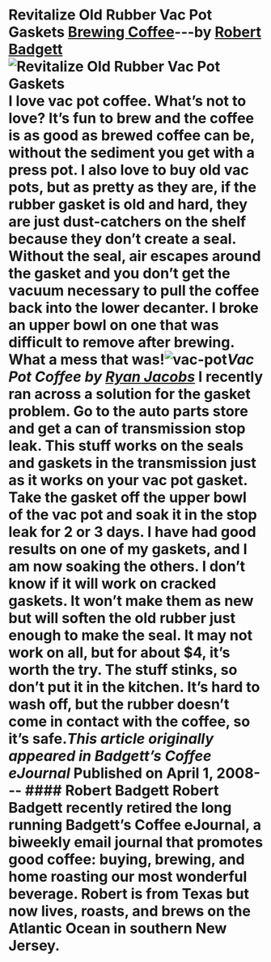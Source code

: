 # Revitalize Old Rubber Vac Pot Gaskets [Brewing Coffee](https://ineedcoffee.com/section/brewing-coffee/)---by [Robert Badgett](https://ineedcoffee.com/by/robert-badgett/)![Revitalize Old Rubber Vac Pot Gaskets](https://ineedcoffee.com/images/posts/revitalize-old-rubber-vac-pot-gaskets/vac-pot4001.jpg) I love vac pot coffee. What’s not to love? It’s fun to brew and the coffee is as good as brewed coffee can be, without the sediment you get with a press pot. I also love to buy old vac pots, but as pretty as they are, if the rubber gasket is old and hard, they are just dust-catchers on the shelf because they don’t create a seal. Without the seal, air escapes around the gasket and you don’t get the vacuum necessary to pull the coffee back into the lower decanter. I broke an upper bowl on one that was difficult to remove after brewing. What a mess that was!![vac-pot ](https://ineedcoffee.com/assets/vac-pot4001.DTXg5Cwx_Z1n1utE.webp)_Vac Pot Coffee by [Ryan Jacobs](https://ineedcoffee.com/by/ryan-jacobs/)_ I recently ran across a solution for the gasket problem. Go to the auto parts store and get a can of transmission stop leak. This stuff works on the seals and gaskets in the transmission just as it works on your vac pot gasket. Take the gasket off the upper bowl of the vac pot and soak it in the stop leak for 2 or 3 days. I have had good results on one of my gaskets, and I am now soaking the others. I don’t know if it will work on cracked gaskets. It won’t make them as new but will soften the old rubber just enough to make the seal. It may not work on all, but for about $4, it’s worth the try. The stuff stinks, so don’t put it in the kitchen. It’s hard to wash off, but the rubber doesn’t come in contact with the coffee, so it’s safe._This article originally appeared in Badgett’s Coffee eJournal_ Published on April 1, 2008--- #### Robert Badgett Robert Badgett recently retired the long running Badgett’s Coffee eJournal, a biweekly email journal that promotes good coffee: buying, brewing, and home roasting our most wonderful beverage. Robert is from Texas but now lives, roasts, and brews on the Atlantic Ocean in southern New Jersey.